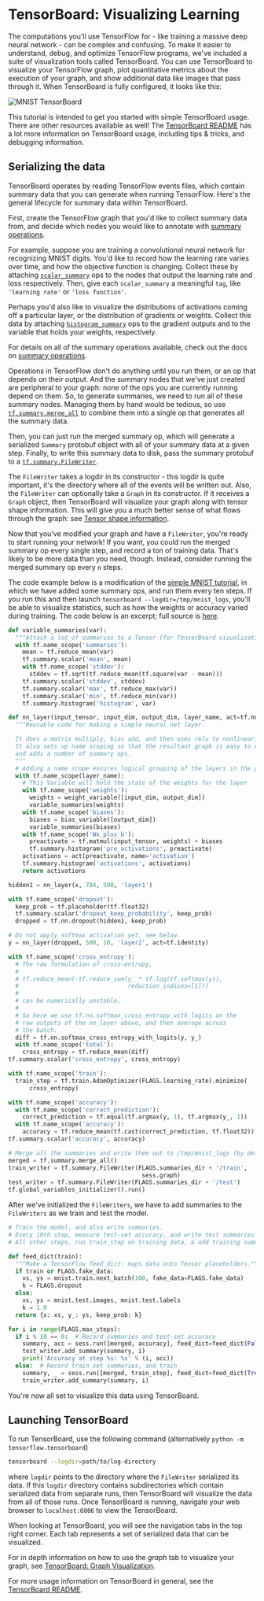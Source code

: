 # TensorBoard: Visualizing Learning

The computations you'll use TensorFlow for - like training a massive
deep neural network - can be complex and confusing. To make it easier to
understand, debug, and optimize TensorFlow programs, we've included a suite of
visualization tools called TensorBoard. You can use TensorBoard to visualize
your TensorFlow graph, plot quantitative metrics about the execution of your
graph, and show additional data like images that pass through it. When
TensorBoard is fully configured, it looks like this:

![MNIST TensorBoard](../../images/mnist_tensorboard.png "MNIST TensorBoard")


This tutorial is intended to get you started with simple TensorBoard usage.
There are other resources available as well! The [TensorBoard README](https://www.tensorflow.org/code/tensorflow/tensorboard/README.md)
has a lot more information on TensorBoard usage, including tips & tricks, and
debugging information.

## Serializing the data

TensorBoard operates by reading TensorFlow events files, which contain summary
data that you can generate when running TensorFlow. Here's the general
lifecycle for summary data within TensorBoard.

First, create the TensorFlow graph that you'd like to collect summary
data from, and decide which nodes you would like to annotate with
[summary operations](../../api_docs/python/summary.md).

For example, suppose you are training a convolutional neural network for
recognizing MNIST digits. You'd like to record how the learning rate
varies over time, and how the objective function is changing. Collect these by
attaching [`scalar_summary`](../../api_docs/python/summary.md#scalar) ops
to the nodes that output the learning rate and loss respectively. Then, give
each `scalar_summary` a meaningful `tag`, like `'learning rate'` or `'loss
function'`.

Perhaps you'd also like to visualize the distributions of activations coming
off a particular layer, or the distribution of gradients or weights. Collect
this data by attaching
[`histogram_summary`](../../api_docs/python/summary.md#histogram) ops to
the gradient outputs and to the variable that holds your weights, respectively.

For details on all of the summary operations available, check out the docs on
[summary operations](../../api_docs/python/summary.md).

Operations in TensorFlow don't do anything until you run them, or an op that
depends on their output. And the summary nodes that we've just created are
peripheral to your graph: none of the ops you are currently running depend on
them. So, to generate summaries, we need to run all of these summary nodes.
Managing them by hand would be tedious, so use
[`tf.summary.merge_all`](../../api_docs/python/summary.md#merge_all)
to combine them into a single op that generates all the summary data.

Then, you can just run the merged summary op, which will generate a serialized
`Summary` protobuf object with all of your summary data at a given step.
Finally, to write this summary data to disk, pass the summary protobuf to a
[`tf.summary.FileWriter`](../../api_docs/python/summary.md#FileWriter).

The `FileWriter` takes a logdir in its constructor - this logdir is quite
important, it's the directory where all of the events will be written out.
Also, the `FileWriter` can optionally take a `Graph` in its constructor.
If it receives a `Graph` object, then TensorBoard will visualize your graph
along with tensor shape information. This will give you a much better sense of
what flows through the graph: see
[Tensor shape information](../../how_tos/graph_viz/index.md#tensor-shape-information).

Now that you've modified your graph and have a `FileWriter`, you're ready to
start running your network! If you want, you could run the merged summary op
every single step, and record a ton of training data. That's likely to be more
data than you need, though. Instead, consider running the merged summary op
every `n` steps.

The code example below is a modification of the
[simple MNIST tutorial](http://tensorflow.org/tutorials/mnist/beginners/index.md),
in which we have added some summary ops, and run them every ten steps. If you
run this and then launch `tensorboard --logdir=/tmp/mnist_logs`, you'll be able
to visualize statistics, such as how the weights or accuracy varied during
training. The code below is an excerpt; full source is
[here](https://www.tensorflow.org/code/tensorflow/examples/tutorials/mnist/mnist_with_summaries.py).

```python
def variable_summaries(var):
  """Attach a lot of summaries to a Tensor (for TensorBoard visualization)."""
  with tf.name_scope('summaries'):
    mean = tf.reduce_mean(var)
    tf.summary.scalar('mean', mean)
    with tf.name_scope('stddev'):
      stddev = tf.sqrt(tf.reduce_mean(tf.square(var - mean)))
    tf.summary.scalar('stddev', stddev)
    tf.summary.scalar('max', tf.reduce_max(var))
    tf.summary.scalar('min', tf.reduce_min(var))
    tf.summary.histogram('histogram', var)

def nn_layer(input_tensor, input_dim, output_dim, layer_name, act=tf.nn.relu):
  """Reusable code for making a simple neural net layer.

  It does a matrix multiply, bias add, and then uses relu to nonlinearize.
  It also sets up name scoping so that the resultant graph is easy to read,
  and adds a number of summary ops.
  """
  # Adding a name scope ensures logical grouping of the layers in the graph.
  with tf.name_scope(layer_name):
    # This Variable will hold the state of the weights for the layer
    with tf.name_scope('weights'):
      weights = weight_variable([input_dim, output_dim])
      variable_summaries(weights)
    with tf.name_scope('biases'):
      biases = bias_variable([output_dim])
      variable_summaries(biases)
    with tf.name_scope('Wx_plus_b'):
      preactivate = tf.matmul(input_tensor, weights) + biases
      tf.summary.histogram('pre_activations', preactivate)
    activations = act(preactivate, name='activation')
    tf.summary.histogram('activations', activations)
    return activations

hidden1 = nn_layer(x, 784, 500, 'layer1')

with tf.name_scope('dropout'):
  keep_prob = tf.placeholder(tf.float32)
  tf.summary.scalar('dropout_keep_probability', keep_prob)
  dropped = tf.nn.dropout(hidden1, keep_prob)

# Do not apply softmax activation yet, see below.
y = nn_layer(dropped, 500, 10, 'layer2', act=tf.identity)

with tf.name_scope('cross_entropy'):
  # The raw formulation of cross-entropy,
  #
  # tf.reduce_mean(-tf.reduce_sum(y_ * tf.log(tf.softmax(y)),
  #                               reduction_indices=[1]))
  #
  # can be numerically unstable.
  #
  # So here we use tf.nn.softmax_cross_entropy_with_logits on the
  # raw outputs of the nn_layer above, and then average across
  # the batch.
  diff = tf.nn.softmax_cross_entropy_with_logits(y, y_)
  with tf.name_scope('total'):
    cross_entropy = tf.reduce_mean(diff)
tf.summary.scalar('cross_entropy', cross_entropy)

with tf.name_scope('train'):
  train_step = tf.train.AdamOptimizer(FLAGS.learning_rate).minimize(
      cross_entropy)

with tf.name_scope('accuracy'):
  with tf.name_scope('correct_prediction'):
    correct_prediction = tf.equal(tf.argmax(y, 1), tf.argmax(y_, 1))
  with tf.name_scope('accuracy'):
    accuracy = tf.reduce_mean(tf.cast(correct_prediction, tf.float32))
tf.summary.scalar('accuracy', accuracy)

# Merge all the summaries and write them out to /tmp/mnist_logs (by default)
merged = tf.summary.merge_all()
train_writer = tf.summary.FileWriter(FLAGS.summaries_dir + '/train',
                                      sess.graph)
test_writer = tf.summary.FileWriter(FLAGS.summaries_dir + '/test')
tf.global_variables_initializer().run()
```

After we've initialized the `FileWriters`, we have to add summaries to the
`FileWriters` as we train and test the model.

```python
# Train the model, and also write summaries.
# Every 10th step, measure test-set accuracy, and write test summaries
# All other steps, run train_step on training data, & add training summaries

def feed_dict(train):
  """Make a TensorFlow feed_dict: maps data onto Tensor placeholders."""
  if train or FLAGS.fake_data:
    xs, ys = mnist.train.next_batch(100, fake_data=FLAGS.fake_data)
    k = FLAGS.dropout
  else:
    xs, ys = mnist.test.images, mnist.test.labels
    k = 1.0
  return {x: xs, y_: ys, keep_prob: k}

for i in range(FLAGS.max_steps):
  if i % 10 == 0:  # Record summaries and test-set accuracy
    summary, acc = sess.run([merged, accuracy], feed_dict=feed_dict(False))
    test_writer.add_summary(summary, i)
    print('Accuracy at step %s: %s' % (i, acc))
  else:  # Record train set summaries, and train
    summary, _ = sess.run([merged, train_step], feed_dict=feed_dict(True))
    train_writer.add_summary(summary, i)
```

You're now all set to visualize this data using TensorBoard.


## Launching TensorBoard

To run TensorBoard, use the following command (alternatively `python -m
tensorflow.tensorboard`)

```bash
tensorboard --logdir=path/to/log-directory
```

where `logdir` points to the directory where the `FileWriter` serialized its
data.  If this `logdir` directory contains subdirectories which contain
serialized data from separate runs, then TensorBoard will visualize the data
from all of those runs. Once TensorBoard is running, navigate your web browser
to `localhost:6006` to view the TensorBoard.

When looking at TensorBoard, you will see the navigation tabs in the top right
corner. Each tab represents a set of serialized data that can be visualized.

For in depth information on how to use the *graph* tab to visualize your graph,
see [TensorBoard: Graph Visualization](../../how_tos/graph_viz/index.md).

For more usage information on TensorBoard in general, see the [TensorBoard
README](https://www.tensorflow.org/code/tensorflow/tensorboard/README.md).
